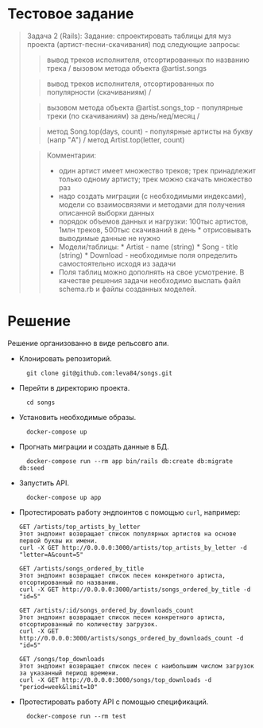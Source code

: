 # Тестовое задание

  > Задача 2 (Rails): Задание: спроектировать таблицы для муз проекта (артист-песни-скачивания) под следующие запросы:
  >> вывод треков исполнителя, отсортированных по названию трека / вызовом метода объекта @artist.songs 
  > 
  >> вывод треков исполнителя, отсортированных по популярности (скачиваниям) /
  > 
  >> вызовом метода объекта @artist.songs_top - популярные треки (по скачиваниям) за день/нед/месяц / 
  > 
  >> метод Song.top(days, count) - популярные артисты на букву (напр "A") / метод Artist.top(letter, count)
  > 
  >> Комментарии: 
  >> * один артист имеет множество треков; трек принадлежит только одному артисту; трек можно скачать множество раз
  >> * надо создать миграции (с необходимыми индексами), модели со взаимосвязями и методами для получения описанной выборки данных
  >> * порядок объемов данных и нагрузки: 100тыс артистов, 1млн треков, 500тыс скачиваний в день * отрисовывать выводимые данные не нужно
  >> * Модели/таблицы: * Artist - name (string) * Song - title (string) * Download - необходимые поля определить самостоятельно исходя из задачи
  >> * Поля таблиц можно дополнять на свое усмотрение. В качестве решения задачи необходимо выслать файл schema.rb и файлы созданных моделей.

# Решение
  Решение организованно в виде рельсовго апи.

* Клонировать репозиторий.
  ```.bush
    git clone git@github.com:leva84/songs.git
  ```

* Перейти в директорию проекта.
  ```.bush
    cd songs
  ```

* Установить необходимые образы.
  ```.bush
    docker-compose up
  ```

* Прогнать миграции и создать данные в БД.
  ```.bush
    docker-compose run --rm app bin/rails db:create db:migrate db:seed
  ```

* Запустить API.
  ```.bush
    docker-compose up app
  ```

* Протестировать работу эндпоинтов с помощью `curl`, например:
  ```.bush
  GET /artists/top_artists_by_letter
  Этот эндпоинт возвращает список популярных артистов на основе первой буквы их имени.
  curl -X GET http://0.0.0.0:3000/artists/top_artists_by_letter -d "letter=A&count=5"

  GET /artists/songs_ordered_by_title
  Этот эндпоинт возвращает список песен конкретного артиста, отсортированный по названию.
  curl -X GET http://0.0.0.0:3000/artists/songs_ordered_by_title -d "id=5"

  GET /artists/:id/songs_ordered_by_downloads_count
  Этот эндпоинт возвращает список песен конкретного артиста, отсортированный по количеству загрузок.
  curl -X GET http://0.0.0.0:3000/artists/songs_ordered_by_downloads_count -d "id=5"

  GET /songs/top_downloads
  Этот эндпоинт возвращает список песен с наибольшим числом загрузок за указанный период времени.
  curl -X GET http://0.0.0.0:3000/songs/top_downloads -d "period=week&limit=10"
  ```

* Протестировать работу API с помощью спецификаций.
  ```.bush
    docker-compose run --rm test
  ```
